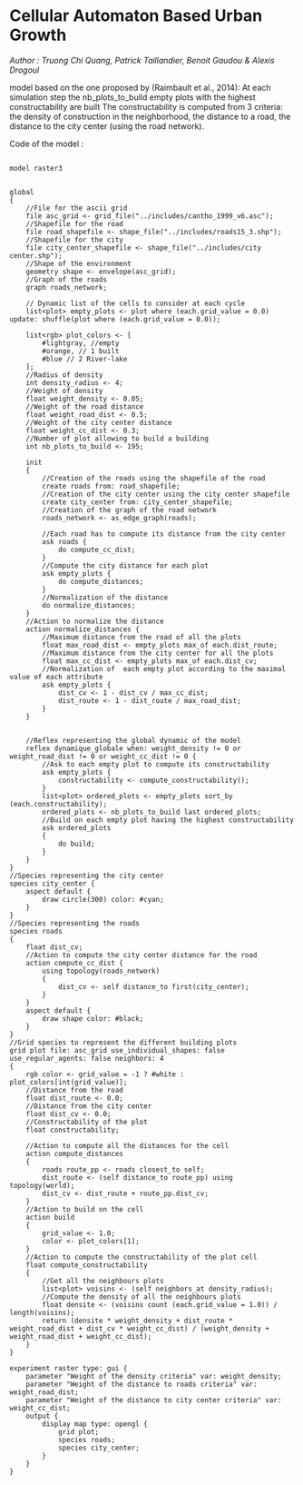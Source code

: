 [//]: # (keyword|operator_max_of)
[//]: # (keyword|operator_closest_to)
[//]: # (keyword|operator_using)
[//]: # (keyword|operator_sort_by)
[//]: # (keyword|statement_using)
[//]: # (keyword|constant_#cyan)
[//]: # (keyword|type_topology)
[//]: # (keyword|concept_gis)
[//]: # (keyword|concept_shapefile)
[//]: # (keyword|concept_grid)
[//]: # (keyword|concept_graph)
# Cellular Automaton Based Urban Growth


_Author : Truong Chi Quang, Patrick Taillandier, Benoit Gaudou & Alexis Drogoul_

model based on the one proposed by (Raimbault et al., 2014):  At each simulation step the nb_plots_to_build empty plots with the highest constructability are built  The constructability is computed from 3 criteria: the density of construction in the neighborhood, the distance to a road, the distance to the city center (using the road network). 


Code of the model : 

```

model raster3


global
{ 
	//File for the ascii grid
	file asc_grid <- grid_file("../includes/cantho_1999_v6.asc");
	//Shapefile for the road
	file road_shapefile <- shape_file("../includes/roads15_3.shp");
	//Shapefile for the city
	file city_center_shapefile <- shape_file("../includes/city center.shp");
	//Shape of the environment
	geometry shape <- envelope(asc_grid);
	//Graph of the roads
	graph roads_network;
	
	// Dynamic list of the cells to consider at each cycle
	list<plot> empty_plots <- plot where (each.grid_value = 0.0) update: shuffle(plot where (each.grid_value = 0.0));
	
	list<rgb> plot_colors <- [ 
		#lightgray, //empty
		#orange, // 1 built
		#blue // 2 River-lake
	];
	//Radius of density
	int density_radius <- 4;
	//Weight of density
	float weight_density <- 0.05;
	//Weight of the road distance
	float weight_road_dist <- 0.5;
	//Weight of the city center distance
	float weight_cc_dist <- 0.3;
	//Number of plot allowing to build a building
	int nb_plots_to_build <- 195;

	init
	{
		//Creation of the roads using the shapefile of the road
		create roads from: road_shapefile;
		//Creation of the city center using the city center shapefile
		create city_center from: city_center_shapefile;
		//Creation of the graph of the road network
		roads_network <- as_edge_graph(roads);
		
		//Each road has to compute its distance from the city center
		ask roads {
			do compute_cc_dist;
		}
		//Compute the city distance for each plot
		ask empty_plots {
			do compute_distances;
		}
		//Normalization of the distance
		do normalize_distances;
	}
	//Action to normalize the distance
	action normalize_distances {
		//Maximum distance from the road of all the plots
		float max_road_dist <- empty_plots max_of each.dist_route;
		//Maximum distance from the city center for all the plots
		float max_cc_dist <- empty_plots max_of each.dist_cv;
		//Normalization of  each empty plot according to the maximal value of each attribute
		ask empty_plots {
			dist_cv <- 1 - dist_cv / max_cc_dist;
			dist_route <- 1 - dist_route / max_road_dist;
		}
	}
	
	
	//Reflex representing the global dynamic of the model
	reflex dynamique_globale when: weight_density != 0 or weight_road_dist != 0 or weight_cc_dist != 0 {
		//Ask to each empty plot to compute its constructability
		ask empty_plots {
			constructability <- compute_constructability();
		}
		list<plot> ordered_plots <- empty_plots sort_by (each.constructability);
		ordered_plots <- nb_plots_to_build last ordered_plots;
		//Build on each empty plot having the highest constructability
		ask ordered_plots
		{
			do build;
		}
	}	
}
//Species representing the city center
species city_center {
	aspect default {
		draw circle(300) color: #cyan;
	}	
}
//Species representing the roads
species roads
{
	float dist_cv;
	//Action to compute the city center distance for the road
	action compute_cc_dist {
		using topology(roads_network)
		{
			dist_cv <- self distance_to first(city_center);
		}
	}
	aspect default {
		draw shape color: #black;	
	}
}
//Grid species to represent the different building plots
grid plot file: asc_grid use_individual_shapes: false use_regular_agents: false neighbors: 4
{
	rgb color <- grid_value = -1 ? #white : plot_colors[int(grid_value)];
	//Distance from the road
	float dist_route <- 0.0;
	//Distance from the city center
	float dist_cv <- 0.0;
	//Constructability of the plot
	float constructability;
	
	//Action to compute all the distances for the cell
	action compute_distances
	{
		roads route_pp <- roads closest_to self;
		dist_route <- (self distance_to route_pp) using topology(world);
		dist_cv <- dist_route + route_pp.dist_cv;
	}
	//Action to build on the cell
	action build
	{
		grid_value <- 1.0;
		color <- plot_colors[1];
	}
	//Action to compute the constructability of the plot cell
	float compute_constructability
	{
		//Get all the neighbours plots
		list<plot> voisins <- (self neighbors_at density_radius);
		//Compute the density of all the neighbours plots
		float densite <- (voisins count (each.grid_value = 1.0)) / length(voisins);
		return (densite * weight_density + dist_route * weight_road_dist + dist_cv * weight_cc_dist) / (weight_density + weight_road_dist + weight_cc_dist);
	}			
}

experiment raster type: gui {
 	parameter "Weight of the density criteria" var: weight_density;
 	parameter "Weight of the distance to roads criteria" var: weight_road_dist;
 	parameter "Weight of the distance to city center criteria" var: weight_cc_dist;
 	output {
 		display map type: opengl {
			grid plot;
			species roads;
			species city_center;
		}
	}
}

```
